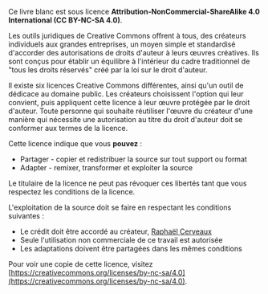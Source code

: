 Ce livre blanc est sous licence **Attribution-NonCommercial-ShareAlike 4.0 International (CC BY-NC-SA 4.0)**.

Les outils juridiques de Creative Commons offrent à tous, des créateurs individuels aux grandes entreprises, un moyen simple et standardisé d'accorder des autorisations de droits d'auteur à leurs œuvres créatives. Ils sont conçus pour établir un équilibre à l'intérieur du cadre traditionnel de "tous les droits réservés" créé par la loi sur le droit d'auteur.

Il existe six licences Creative Commons différentes, ainsi qu'un outil de dédicace au domaine public. Les créateurs choisissent l'option qui leur convient, puis appliquent cette licence à leur œuvre protégée par le droit d'auteur. Toute personne qui souhaite réutiliser l'œuvre du créateur d'une manière qui nécessite une autorisation au titre du droit d'auteur doit se conformer aux termes de la licence.

Cette licence indique que vous **pouvez** :

- Partager - copier et redistribuer la source sur tout support ou format
- Adapter - remixer, transformer et exploiter la source

Le titulaire de la licence ne peut pas révoquer ces libertés tant que vous respectez les conditions de la licence.

L'exploitation de la source doit se faire en respectant les conditions suivantes :

- Le crédit doit être accordé au créateur, [Raphaël Cerveaux](https://crvx.fr/)
- Seule l'utilisation non commerciale de ce travail est autorisée
- Les adaptations doivent être partagées dans les mêmes conditions

Pour voir une copie de cette licence, visitez [https://creativecommons.org/licenses/by-nc-sa/4.0](https://creativecommons.org/licenses/by-nc-sa/4.0).